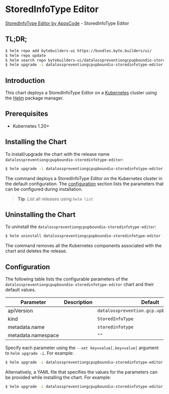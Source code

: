 # StoredInfoType Editor

[StoredInfoType Editor by AppsCode](https://byte.builders) - StoredInfoType Editor

## TL;DR;

```bash
$ helm repo add bytebuilders-ui https://bundles.byte.builders/ui/
$ helm repo update
$ helm search repo bytebuilders-ui/datalosspreventiongcpupboundio-storedinfotype-editor --version=v0.4.18
$ helm upgrade -i datalosspreventiongcpupboundio-storedinfotype-editor bytebuilders-ui/datalosspreventiongcpupboundio-storedinfotype-editor -n default --create-namespace --version=v0.4.18
```

## Introduction

This chart deploys a StoredInfoType Editor on a [Kubernetes](http://kubernetes.io) cluster using the [Helm](https://helm.sh) package manager.

## Prerequisites

- Kubernetes 1.20+

## Installing the Chart

To install/upgrade the chart with the release name `datalosspreventiongcpupboundio-storedinfotype-editor`:

```bash
$ helm upgrade -i datalosspreventiongcpupboundio-storedinfotype-editor bytebuilders-ui/datalosspreventiongcpupboundio-storedinfotype-editor -n default --create-namespace --version=v0.4.18
```

The command deploys a StoredInfoType Editor on the Kubernetes cluster in the default configuration. The [configuration](#configuration) section lists the parameters that can be configured during installation.

> **Tip**: List all releases using `helm list`

## Uninstalling the Chart

To uninstall the `datalosspreventiongcpupboundio-storedinfotype-editor`:

```bash
$ helm uninstall datalosspreventiongcpupboundio-storedinfotype-editor -n default
```

The command removes all the Kubernetes components associated with the chart and deletes the release.

## Configuration

The following table lists the configurable parameters of the `datalosspreventiongcpupboundio-storedinfotype-editor` chart and their default values.

|     Parameter      | Description |                        Default                         |
|--------------------|-------------|--------------------------------------------------------|
| apiVersion         |             | <code>datalossprevention.gcp.upbound.io/v1beta1</code> |
| kind               |             | <code>StoredInfoType</code>                            |
| metadata.name      |             | <code>storedinfotype</code>                            |
| metadata.namespace |             | <code>""</code>                                        |


Specify each parameter using the `--set key=value[,key=value]` argument to `helm upgrade -i`. For example:

```bash
$ helm upgrade -i datalosspreventiongcpupboundio-storedinfotype-editor bytebuilders-ui/datalosspreventiongcpupboundio-storedinfotype-editor -n default --create-namespace --version=v0.4.18 --set apiVersion=datalossprevention.gcp.upbound.io/v1beta1
```

Alternatively, a YAML file that specifies the values for the parameters can be provided while
installing the chart. For example:

```bash
$ helm upgrade -i datalosspreventiongcpupboundio-storedinfotype-editor bytebuilders-ui/datalosspreventiongcpupboundio-storedinfotype-editor -n default --create-namespace --version=v0.4.18 --values values.yaml
```
